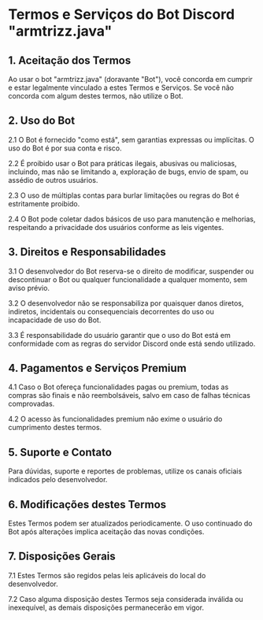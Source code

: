 # Termos e Serviços do Bot Discord "armtrizz.java"

## 1. Aceitação dos Termos

Ao usar o bot "armtrizz.java" (doravante "Bot"), você concorda em cumprir e estar legalmente vinculado a estes Termos e Serviços. Se você não concorda com algum destes termos, não utilize o Bot.

## 2. Uso do Bot

2.1 O Bot é fornecido "como está", sem garantias expressas ou implícitas. O uso do Bot é por sua conta e risco.

2.2 É proibido usar o Bot para práticas ilegais, abusivas ou maliciosas, incluindo, mas não se limitando a, exploração de bugs, envio de spam, ou assédio de outros usuários.

2.3 O uso de múltiplas contas para burlar limitações ou regras do Bot é estritamente proibido.

2.4 O Bot pode coletar dados básicos de uso para manutenção e melhorias, respeitando a privacidade dos usuários conforme as leis vigentes.

## 3. Direitos e Responsabilidades

3.1 O desenvolvedor do Bot reserva-se o direito de modificar, suspender ou descontinuar o Bot ou qualquer funcionalidade a qualquer momento, sem aviso prévio.

3.2 O desenvolvedor não se responsabiliza por quaisquer danos diretos, indiretos, incidentais ou consequenciais decorrentes do uso ou incapacidade de uso do Bot.

3.3 É responsabilidade do usuário garantir que o uso do Bot está em conformidade com as regras do servidor Discord onde está sendo utilizado.

## 4. Pagamentos e Serviços Premium

4.1 Caso o Bot ofereça funcionalidades pagas ou premium, todas as compras são finais e não reembolsáveis, salvo em caso de falhas técnicas comprovadas.

4.2 O acesso às funcionalidades premium não exime o usuário do cumprimento destes termos.

## 5. Suporte e Contato

Para dúvidas, suporte e reportes de problemas, utilize os canais oficiais indicados pelo desenvolvedor.

## 6. Modificações destes Termos

Estes Termos podem ser atualizados periodicamente. O uso continuado do Bot após alterações implica aceitação das novas condições.

## 7. Disposições Gerais

7.1 Estes Termos são regidos pelas leis aplicáveis do local do desenvolvedor.

7.2 Caso alguma disposição destes Termos seja considerada inválida ou inexequível, as demais disposições permanecerão em vigor.
